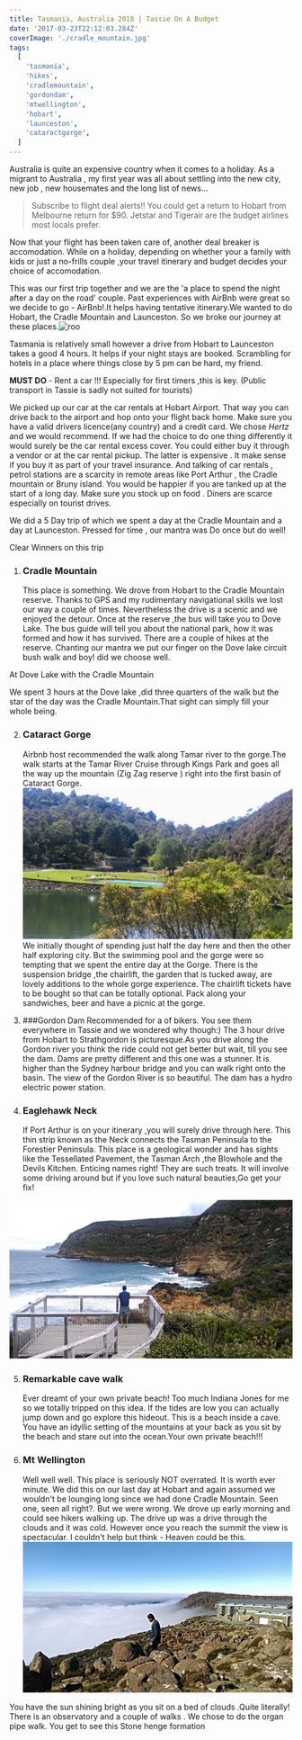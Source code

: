 ```yaml
---
title: Tasmania, Australia 2018 | Tassie On A Budget
date: '2017-03-23T22:12:03.284Z'
coverImage: './cradle_mountain.jpg'
tags:
  [
    'tasmania',
    'hikes',
    'cradlemountain',
    'gordondam',
    'mtwellington',
    'hobart',
    'launceston',
    'cataractgorge',
  ]
---
```


Australia is quite an expensive country when it comes to a holiday. As a migrant to Australia , my first year was all about settling into the new city, new job , new housemates and the long list of news...

> Subscribe to flight deal alerts!! You could get a return to Hobart from Melbourne return for \$90. Jetstar and Tigerair are the budget airlines most locals prefer.

Now that your flight has been taken care of, another deal breaker is accomodation. While on a holiday, depending on whether your a family with kids or just a no-frills couple ,your travel itinerary and budget decides your choice of accomodation.

This was our first trip together and we are the 'a place to spend the night after a day on the road' couple. Past experiences with AirBnb were great so we decide to go - AirBnb!.It helps having tentative itinerary.We wanted to do Hobart, the Cradle Mountain and Launceston. So we broke our journey at these places.![roo](./white_roo.jpg)

Tasmania is relatively small however a drive from Hobart to Launceston takes a good 4 hours. It helps if your night stays are booked. Scrambling for hotels in a place where things close by 5 pm can be hard, my friend.

**MUST DO** - Rent a car !!! Especially for first timers ,this is key. (Public transport in Tassie is sadly not suited for tourists)

We picked up our car at the car rentals at Hobart Airport. That way you can drive back to the airport and hop onto your flight back home. Make sure you have a valid drivers licence(any country) and a credit card.
We chose _Hertz_ and we would recommend. If we had the choice to do one thing differently it would surely be the car rental excess cover. You could either buy it through a vendor or at the car rental pickup. The latter is expensive . It make sense if you buy it as part of your travel insurance.
And talking of car rentals , petrol stations are a scarcity in remote areas like Port Arthur , the Cradle mountain or Bruny island. You would be happier if you are tanked up at the start of a long day.
Make sure you stock up on food . Diners are scarce especially on tourist drives.

We did a 5 Day trip of which we spent a day at the Cradle Mountain and a day at Launceston.
Pressed for time , our mantra was Do once but do well!

Clear Winners on this trip

1. ### Cradle Mountain
   This place is something. We drove from Hobart to the Cradle Mountain reserve. Thanks to GPS and my rudimentary navigational skills we lost our way a couple of times. Nevertheless the drive is a scenic and we enjoyed the detour. Once at the reserve ,the bus will take you to Dove Lake. The bus guide will tell you about the national park, how it was formed and how it has survived. There are a couple of hikes at the reserve. Chanting our mantra we put our finger on the Dove lake circuit bush walk and boy! did we choose well.

At Dove Lake with the Cradle Mountain

We spent 3 hours at the Dove lake ,did three quarters of the walk but the star of the day was the Cradle Mountain.That sight can simply fill your whole being.

2. ### Cataract Gorge

   Airbnb host recommended the walk along Tamar river to the gorge.The walk starts at the Tamar River Cruise through Kings Park and goes all the way up the mountain (Zig Zag reserve ) right into the first basin of Cataract Gorge.
   ![The perfect backdrop to say CHEEEEZZ](./cataract_gorge.jpg)
   We initially thought of spending just half the day here and then the other half exploring city. But the swimming pool and the gorge were so tempting that we spent the entire day at the Gorge. There is the suspension bridge ,the chairlift, the garden that is tucked away, are lovely additions to the whole gorge experience. The chairlift tickets have to be bought so that can be totally optional. Pack along your sandwiches, beer and have a picnic at the gorge.

3. ###Gordon Dam
   Recommended for a of bikers. You see them everywhere in Tassie and we wondered why though:) The 3 hour drive from Hobart to Strathgordon is picturesque.As you drive along the Gordon river you think the ride could not get better but wait, till you see the dam. Dams are pretty different and this one was a stunner. It is higher than the Sydney harbour bridge and you can walk right onto the basin. The view of the Gordon River is so beautiful. The dam has a hydro electric power station.

4. ### Eaglehawk Neck

   If Port Arthur is on your itinerary ,you will surely drive through here. This thin strip known as the Neck connects the Tasman Peninsula to the Forestier Peninsula. This place is a geological wonder and has sights like the Tessellated Pavement, the Tasman Arch ,the Blowhole and the Devils Kitchen. Enticing names right! They are such treats. It will involve some driving around but if you love such natural beauties,Go get your fix!

![Remarkable Cave from outside](./enchanted_cave.jpg)

5. ### Remarkable cave walk
   Ever dreamt of your own private beach! Too much Indiana Jones for me so we totally tripped on this idea. If the tides are low you can actually jump down and go explore this hideout. This is a beach inside a cave. You have an idyllic setting of the mountains at your back as you sit by the beach and stare out into the ocean.Your own private beach!!!
6. ### Mt Wellington
   Well well well. This place is seriously NOT overrated. It is worth ever minute. We did this on our last day at Hobart and again assumed we wouldn't be lounging long since we had done Cradle Mountain. Seen one, seen all right?. But we were wrong. We drove up early morning and could see hikers walking up. The drive up was a drive through the clouds and it was cold. However once you reach the summit the view is spectacular. I couldn't help but think - Heaven could be this. ![Mt](./mt_wellington.jpg)

You have the sun shining bright as you sit on a bed of clouds .Quite literally! There is an observatory and a couple of walks . We chose to do the organ pipe walk. You get to see this Stone henge formation
